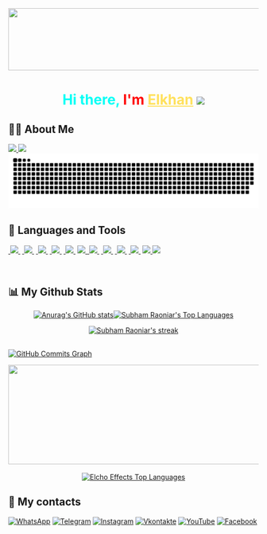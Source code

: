 <!-- [![Typing SVG](https://readme-typing-svg.herokuapp.com?color=FF0000&lines=Hi,+my+name+is+Elkhan.)](https://github.com/Elkhan2003)

[![Typing SVG](https://readme-typing-svg.herokuapp.com?color=5BCDEC&lines=I+am+a+Frontend+Developer!)](https://github.com/Elkhan2003) -->
<div align="center">
<!-- <img src="https://elcho911.netlify.app/Elkhan2003-icons/Front-end-DevX.gif"/> -->
<!-- <img src="https://elcho911.netlify.app/Elkhan2003-icons/madara.gif"/> -->
<!-- <img src="https://elcho911.netlify.app/Elkhan2003-icons/madara-v2.gif"/> -->
<img width="800px" height="125px" src="https://elcho911.netlify.app/Elkhan2003-icons/elcho.gif"/>
</div>

<h1 align="center"><span style="color: #00FFF6; font-weight: 700;">Hi there, </span><span style="color: red; font-weight: 700;">I'm</span> <a style="color: #FFE15D; font-weight: 700;" href="https://github.com/Elkhan2003" target="_blank">Elkhan</a> 
<img src="https://github.com/blackcater/blackcater/raw/main/images/Hi.gif" height="32"/></h1>

## 🙋‍♂️ About Me

<!-- <a href="https://github.com/Elkhan2003">
<img height="70" src="https://readme-typing-svg.herokuapp.com?color=FFE15D&lines=I+study+at+DevX"/>
</a> -->

<!-- <a href="https://github.com/Elkhan2003">
<img height="70" src="https://readme-typing-svg.herokuapp.com?color=FFE15D&lines=I'm+a+Frontend+Developer+Engineer"/>
</a> -->

<a href="https://github.com/Elkhan2003">
<img height="70" src="https://readme-typing-svg.herokuapp.com?color=FFE15D&lines=Frontend+Developer+Engineer"/>
</a>

<a href="https://github.com/Elkhan2003">
<img height="70" src="https://readme-typing-svg.herokuapp.com?color=CB1C8D&lines=Backend+Developer"/>
</a>

<div align="center">
  <a href="https://github.com/Elkhan2003">
  <img src="https://github.com/bimashazaman/Github-snake-SVG/raw/master/snake.svg"
       alt="snake" /></a>
</div>

## 🚀 Languages and Tools

<p align="left">
    <a href="https://nextjs.org/" target="_blank">&nbsp<img  width="45px" src="https://i.ibb.co/0ymcg1H/259-oooo-plus-removebg-preview.png"/>&nbsp</a>
    <a href="https://vitejs.dev/" target="_blank">&nbsp<img  width="45px" src="https://i.ibb.co/5s7hH59/1.png"/>&nbsp</a>
    <a href="https://www.jetbrains.com/webstorm/" target="_blank">&nbsp<img  width="42px" src="https://upload.wikimedia.org/wikipedia/commons/7/71/WebStorm_Icon.png"/>&nbsp</a>
    <a href="https://www.jetbrains.com/idea/" target="_blank">&nbsp<img  width="42px" src="https://www.digiseller.ru/preview/554839/p1_3426434_98691a2e.png"/>&nbsp</a>
    <a href="https://code.visualstudio.com/" target="_blank">&nbsp<img  width="44px"src="https://i.ibb.co/z65rXyV/vs-code.png"/>&nbsp</a>
    <a href="https://reactjs.org/" target="_blank"> <img src="https://img.icons8.com/color/48/000000/react-native.png"/> </a>
    <!-- <a href="https://developer.mozilla.org/en-US/docs/Web/JavaScript" target="_blank"> <img src="https://img.icons8.com/color/48/000000/javascript.png"/> </a>  -->
    <a href="https://www.typescriptlang.org/docs/handbook/react.html" target="_blank">&nbsp<img width="44px" src="https://i.ibb.co/myc6m6B/ica-FVm-C2-2x.jpg"/>&nbsp</a> 
    <!-- <a href="https://www.w3.org/html/" target="_blank"> <img src="https://img.icons8.com/color/48/000000/html-5.png"/> </a>  -->
    <!-- <a href="https://www.w3schools.com/css/" target="_blank"> <img src="https://img.icons8.com/color/48/000000/css3.png"/> </a>  -->
    <a href="https://sass-scss.ru/" target="_blank">&nbsp<img width="51px" src="https://i.ibb.co/Z6kGf6Z/3.png"/>&nbsp</a> 
    <a href="https://nodejs.org/en" target="_blank">&nbsp<img width="46px" src="https://i.ibb.co/xmg56GJ/image.png"/>&nbsp</a> 
    <!-- <a href="https://tailwindcss.com/docs/guides/create-react-app" target="_blank"> <img width="51px" src="https://img.icons8.com/color/tailwindcss.png"/> </a> -->
    <a href="https://www.framer.com/motion/" target="_blank">&nbsp<img width="43px" src="https://i.ibb.co/JQ65k8b/image.png"/>&nbsp</a> 
    <!-- <a href="https://getbootstrap.com" target="_blank"> <img src="https://img.icons8.com/color/48/000000/bootstrap.png"/> </a>  -->
    <!-- <a href="https://react-bootstrap.github.io/" target="_blank"> <img src="https://elcho911.netlify.app/Elkhan2003-icons/react-bootstrap.png"/> </a>  -->
    <a href="https://firebase.google.com/" target="_blank"> <img src="https://img.icons8.com/color/48/000000/firebase.png"/> </a> 
    <a href="https://git-scm.com/" target="_blank"> <img src="https://img.icons8.com/color/48/000000/git.png"/> </a> 
</p>

<br/>

## 📊 My Github Stats

<div style="display: flex; justify-content: center; align-items: center;">
<a href="https://github.com/Elkhan2003"><img alt="Anurag's GitHub stats" src="https://github-readme-stats.vercel.app/api?username=Elkhan2003&show_icons=true&theme=radical&hide_border=true&bg_color=0D1117">
</a>
<a href="https://github.com/Elkhan2003"><img alt="Subham Raoniar's Top Languages" src="https://github-readme-stats.vercel.app/api/top-langs/?username=Elkhan2003&langs_count=8&count_private=true&theme=react&hide_border=true&bg_color=0D1117">
</a>
</div>

<p align="center">
    <a href="https://github.com/Elkhan2003">
        <img title="🔥 Get streak stats for your profile at git.io/streak-stats" alt="Subham Raoniar's streak" src="https://github-readme-streak-stats.herokuapp.com/?user=Elkhan2003&theme=black-ice&hide_border=true&stroke=0000&background=0D1117"/>
    </a>
</p>

##

<!-- <a href="https://github.com/Elkhan2003"><img alt="Elcho Effects Top Languages" src="https://activity-graph.herokuapp.com/graph?username=Elkhan2003&theme=react-dark&hide_border=true&bg_color=0D1117"/>
</a> -->

<a href="http://www.github.com/Elkhan2003"><img src="https://github-readme-activity-graph.cyclic.app/graph?username=Elkhan2003&theme=react-dark&hide_border=true&bg_color=0D1117" alt="GitHub Commits Graph" /></a>

<div align="center">
<img width="800px" height=200px src="https://elcho911.netlify.app/Elkhan2003-icons/developer.gif"/>
</div>

<!-- <p align="center">
    <a href="https://github.com/Elkhan2003">
        <img title="🔥 Get streak stats for your profile at git.io/streak-stats" alt="Elcho Effects Top Languages" src="https://github-profile-trophy.vercel.app/?username=Elkhan2003&theme=dracula&hide_border=true&bg_color=0D1117"/>
    </a>
</p> -->
<p align="center">
<a href="https://github.com/Elkhan2003"><img alt="Elcho Effects Top Languages" src="https://github-profile-trophy.vercel.app/?username=Elkhan2003&theme=radical"/>
</a>
</p>

## 🔖 My contacts

[![WhatsApp](https://img.shields.io/badge/-WhatsApp-090909?style=for-the-badge&logo=WhatsApp&logoColor=4ECB5A)](https://wa.me/996990385056)
[![Telegram](https://img.shields.io/badge/-Telegram-090909?style=for-the-badge&logo=telegram&logoColor=27A0D9)](https://t.me/Elcho911)
[![Instagram](https://img.shields.io/badge/-Instagram-090909?style=for-the-badge&logo=instagram&logoColor=B4068E)](https://www.instagram.com/elcho911)
[![Vkontakte](https://img.shields.io/badge/-Vkontakte-090909?style=for-the-badge&logo=Vk&logoColor=4F7DB3)](https://vk.com/elcho_effects)
[![YouTube](https://img.shields.io/badge/-YouTube-090909?style=for-the-badge&logo=YouTube&logoColor=FF0000)](https://www.youtube.com/channel/UC9Vp5dVZkpf7pkffeiADP2A)
[![Facebook](https://img.shields.io/badge/-Facebook-090909?style=for-the-badge&logo=Facebook&logoColor=1195F5)](https://www.facebook.com/Elcho911)
